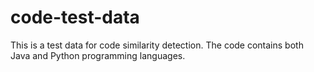 # code-test-data
This is a test data for code similarity detection. The code contains both Java and Python programming languages.
